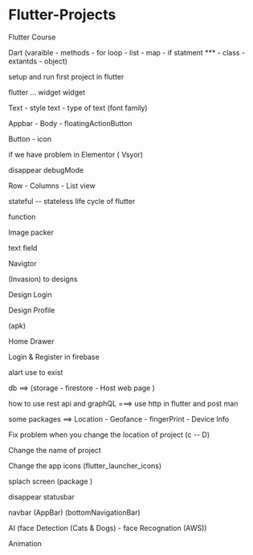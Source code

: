 # Flutter-Projects

Flutter Course

Dart (varaible - methods - for loop - list - map - if statment *** - class - extantds - object)

setup and run first project in flutter 

flutter ... widget widget 

Text  - style text  - type of text (font family)

Appbar  -  Body  -  floatingActionButton

Button  -  icon

if we have problem in Elementor  ( Vsyor)

disappear debugMode

Row  - Columns  - List view 

stateful -- stateless     life cycle of flutter 

function 

Image packer  

text field 

Navigtor

(Invasion)  to designs  

Design Login

Design Profile

(apk)

Home Drawer

Login & Register in firebase

alart   use to exist  

db ==> (storage - firestore - Host web page )

how to use rest api and graphQL ===> use http in flutter and post man 


some packages ==> Location - Geofance - fingerPrint - Device Info

Fix problem when you change the location of project  (c  -- D)

Change the name of project 

Change the app icons (flutter_launcher_icons)

splach screen
(package )

disappear statusbar

navbar (AppBar) (bottomNavigationBar)

AI (face Detection (Cats & Dogs) - face Recognation (AWS)) 

Animation 

